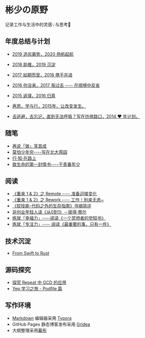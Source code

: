 # 彬少の原野

记录工作与生活中的灵感💡与思考🤔

## 年度总结与计划

- [2019 造风蓄势，2020 扬帆起航](./ReflectionAndResolution/2019-2020.md)

- [2018 助推，2019 沉淀](./ReflectionAndResolution/2018-2019.md)

- [2017 如期而至，2018 携手并进](./ReflectionAndResolution/2017-2018.md)

- [2016 你没来，2017 我过去 ---- 在顺境中反省](./ReflectionAndResolution/2016-2017.md)

- [2015 返璞，2016 归真](./ReflectionAndResolution/2015-2016.md)

- [再思，学与行，2015年，让改变发生。](./ReflectionAndResolution/2014-2015.md)

- [去逃避，去忘记，直到无法呼吸？写在彷徨路口，2014 ❤ 年计划。](./ReflectionAndResolution/2013-2014.md)

## 随笔

- [再说「做」享其成](./Thoughts/20161121.md)
- [莫怕少年穷----写在北大燕园](./Thoughts/20151031.md)
- [行·知·在路上](./Thoughts/20150603.md)
- [致生命的第一封情书----于青春年少](./Thoughts/20140417.md)

## 阅读

- [《重来 1 & 2》之 Remote ---- 准备迎接变化](./Readings/20161117.md)
- [《重来 1 & 2》之 Rework ---- 工作！别来无恙~](./Readings/20161029.md)
- [《软技能-代码之外的生存指南》书摘简评](./Readings/20161020.md)
- [非创业年轻人读《从0到1》－彼得·蒂尔](./Readings/20151023.md)
- [练就「幸福力」----阅读《一个冥想者的觉知书》](./Readings/20191124.md)
- [练就「专注力」---- 阅读《最重要的事，只有一件》](./Readings/20200705.md)

## 技术沉淀

- [From Swift to Rust](./TechnologyHunt/FromSwiftToRust.md)

## 源码探究

- [探究 Repeat 中 GCD 的应用](./SourceCodeExplore/Repeat/README.md)
- [Yep 学习之旅 - Podfile 篇](./SourceCodeExplore/Yep/1_AboutPodfile.md)

## 写作环境

- [Markdown](http://support.typora.io/Markdown-Reference/) 编辑器采用 [Typora](https://www.typora.io/)
- GitHub Pages 静态博客发布采用 [Gridea](https://gridea.dev/)
- 大纲整理采用[幕布](https://mubu.com/inv/2026952)
